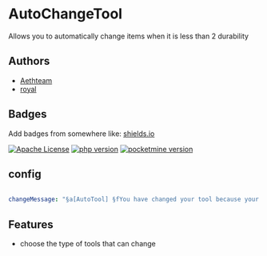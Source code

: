 
# AutoChangeTool

Allows you to automatically change items when it is less than 2 durability


## Authors

- [Aethteam](https://discord.gg/AzJ7Uz7wkx)
- [royal](https://discords.com/bio/p/royaljacques-eclips)


## Badges

Add badges from somewhere like: [shields.io](https://shields.io/)

[![Apache License](https://img.shields.io/badge/license-Apache-red.svg)](https://www.apache.org/licenses/LICENSE-2.0/)
[![php version](https://img.shields.io/badge/php-8.0.0-blue.svg)]()
[![pocketmine version](https://img.shields.io/badge/pocketmine-4.0.0-gree.svg)](https://github.com/pmmp/PocketMine-MP/)




## config

```yml

changeMessage: "§a[AutoTool] §fYou have changed your tool because your durability is low!"

```
## Features

- choose the type of tools that can change

